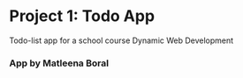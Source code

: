 # Project 1: Todo App

Todo-list app for a school course Dynamic Web Development

### App by Matleena Boral
